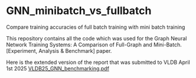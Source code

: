# GNN_minibatch_vs_fullbatch
Compare training accuracies of full batch training with mini batch training

This repository contains all the code which was used for the Graph Neural Network Training Systems: A Comparison of
Full-Graph and Mini-Batch. [Experiment, Analysis & Benchmark] paper.

Here is the extended version of the report that was submitted to VLDB April 1st 2025
[VLDB25_GNN_benchmarking.pdf](https://github.com/saurabhbajaj123/GNN_minibatch_vs_fullbatch/files/14873261/VLDB25_GNN_benchmarking.pdf)
